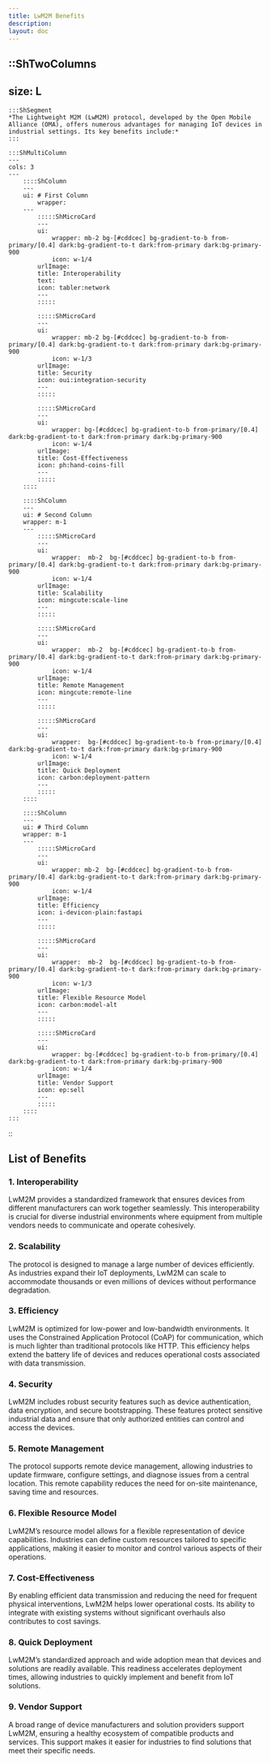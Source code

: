 ```yaml
---
title: LwM2M Benefits
description:
layout: doc
---
```


::ShTwoColumns
---
size: L
---

    :::ShSegment
    *The Lightweight M2M (LwM2M) protocol, developed by the Open Mobile Alliance (OMA), offers numerous advantages for managing IoT devices in industrial settings. Its key benefits include:*
    :::

    :::ShMultiColumn
    ---
    cols: 3
    ---
        ::::ShColumn 
        --- 
        ui: # First Column
            wrapper: 
        ---
            :::::ShMicroCard
            ---
            ui:
                wrapper: mb-2 bg-[#cddcec] bg-gradient-to-b from-primary/[0.4] dark:bg-gradient-to-t dark:from-primary dark:bg-primary-900
                icon: w-1/4
            urlImage: 
            title: Interoperability
            text:
            icon: tabler:network
            ---
            :::::

            :::::ShMicroCard
            ---
            ui:
                wrapper: mb-2 bg-[#cddcec] bg-gradient-to-b from-primary/[0.4] dark:bg-gradient-to-t dark:from-primary dark:bg-primary-900   
                icon: w-1/3 
            urlImage: 
            title: Security
            icon: oui:integration-security
            ---
            :::::

            :::::ShMicroCard
            ---
            ui:
                wrapper: bg-[#cddcec] bg-gradient-to-b from-primary/[0.4] dark:bg-gradient-to-t dark:from-primary dark:bg-primary-900     
                icon: w-1/4
            urlImage: 
            title: Cost-Effectiveness
            icon: ph:hand-coins-fill
            ---
            :::::
        ::::

        ::::ShColumn 
        --- 
        ui: # Second Column
        wrapper: m-1 
        ---
            :::::ShMicroCard
            ---
            ui:
                wrapper:  mb-2  bg-[#cddcec] bg-gradient-to-b from-primary/[0.4] dark:bg-gradient-to-t dark:from-primary dark:bg-primary-900   
                icon: w-1/4      
            urlImage:
            title: Scalability
            icon: mingcute:scale-line
            ---
            :::::

            :::::ShMicroCard
            ---
            ui:
                wrapper:  mb-2  bg-[#cddcec] bg-gradient-to-b from-primary/[0.4] dark:bg-gradient-to-t dark:from-primary dark:bg-primary-900   
                icon: w-1/4     
            urlImage: 
            title: Remote Management
            icon: mingcute:remote-line
            ---
            :::::

            :::::ShMicroCard
            --- 
            ui:
                wrapper:  bg-[#cddcec] bg-gradient-to-b from-primary/[0.4] dark:bg-gradient-to-t dark:from-primary dark:bg-primary-900
                icon: w-1/4 
            urlImage: 
            title: Quick Deployment
            icon: carbon:deployment-pattern
            ---
            :::::
        ::::

        ::::ShColumn 
        --- 
        ui: # Third Column
        wrapper: m-1 
        ---
            :::::ShMicroCard
            ---
            ui:
                wrapper: mb-2  bg-[#cddcec] bg-gradient-to-b from-primary/[0.4] dark:bg-gradient-to-t dark:from-primary dark:bg-primary-900     
                icon: w-1/4   
            urlImage: 
            title: Efficiency
            icon: i-devicon-plain:fastapi
            ---
            :::::
        
            :::::ShMicroCard
            ---
            ui:
                wrapper:  mb-2  bg-[#cddcec] bg-gradient-to-b from-primary/[0.4] dark:bg-gradient-to-t dark:from-primary dark:bg-primary-900       
                icon: w-1/3 
            urlImage: 
            title: Flexible Resource Model
            icon: carbon:model-alt
            ---
            :::::

            :::::ShMicroCard
            ---
            ui:
                wrapper: bg-[#cddcec] bg-gradient-to-b from-primary/[0.4] dark:bg-gradient-to-t dark:from-primary dark:bg-primary-900 
                icon: w-1/4  
            urlImage: 
            title: Vendor Support
            icon: ep:sell
            ---
            :::::
        ::::
    :::
::

## List of Benefits

### 1. Interoperability
LwM2M provides a standardized framework that ensures devices from different manufacturers can work together seamlessly. This interoperability is crucial for diverse industrial environments where equipment from multiple vendors needs to communicate and operate cohesively.

### 2. **Scalability**
The protocol is designed to manage a large number of devices efficiently. As industries expand their IoT deployments, LwM2M can scale to accommodate thousands or even millions of devices without performance degradation.

### 3. **Efficiency**
LwM2M is optimized for low-power and low-bandwidth environments. It uses the Constrained Application Protocol (CoAP) for communication, which is much lighter than traditional protocols like HTTP. This efficiency helps extend the battery life of devices and reduces operational costs associated with data transmission.

### 4. **Security**
LwM2M includes robust security features such as device authentication, data encryption, and secure bootstrapping. These features protect sensitive industrial data and ensure that only authorized entities can control and access the devices.

### 5. **Remote Management**
The protocol supports remote device management, allowing industries to update firmware, configure settings, and diagnose issues from a central location. This remote capability reduces the need for on-site maintenance, saving time and resources.

### 6. **Flexible Resource Model**
LwM2M’s resource model allows for a flexible representation of device capabilities. Industries can define custom resources tailored to specific applications, making it easier to monitor and control various aspects of their operations.

### 7. **Cost-Effectiveness**
By enabling efficient data transmission and reducing the need for frequent physical interventions, LwM2M helps lower operational costs. Its ability to integrate with existing systems without significant overhauls also contributes to cost savings.

### 8. **Quick Deployment**
LwM2M’s standardized approach and wide adoption mean that devices and solutions are readily available. This readiness accelerates deployment times, allowing industries to quickly implement and benefit from IoT solutions.

### 9. **Vendor Support**
A broad range of device manufacturers and solution providers support LwM2M, ensuring a healthy ecosystem of compatible products and services. This support makes it easier for industries to find solutions that meet their specific needs.


